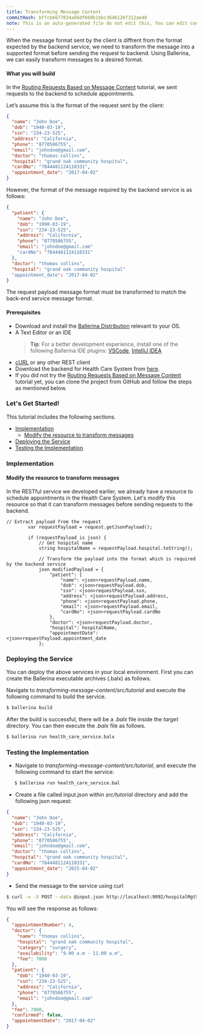 ```yaml
---
title: Transforming Message Content
commitHash: bffcb6677834a66df660b1bbc3646126f312ae49
note: This is an auto-generated file do not edit this, You can edit content in "ballerina-integrator" repo
---
```


When the message format sent by the client is diffrent from the format expected by the backend service, we need to transform the message into a supported format before sending the request to backend. Using Ballerina, we can easily transform messages to a desired format.

#### What you will build

In the [Routing Requests Based on Message Content](../../routing-requests-based-on-message-content/routing-requests-based-on-message-content/) tutorial, we sent requests to the backend to schedule appointments.

Let’s assume this is the format of the request sent by the client:

```json
{
  "name": "John Doe",
  "dob": "1940-03-19",
  "ssn": "234-23-525",
  "address": "California",
  "phone": "8770586755",
  "email": "johndoe@gmail.com",
  "doctor": "thomas collins",
  "hospital": "grand oak community hospital",
  "cardNo": "7844481124110331",
  "appointment_date": "2017-04-02"
}
```

However, the format of the message required by the backend service is as follows:

```json
{
  "patient": {
    "name": "John Doe",
    "dob": "1990-03-19",
    "ssn": "234-23-525",
    "address": "California",
    "phone": "8770586755",
    "email": "johndoe@gmail.com"
    "cardNo": "7844481124110331"
  },
  "doctor": "thomas collins",
  "hospital": "grand oak community hospital"
  "appointment_date": "2017-04-02"
}
```

The request payload message format must be transformed to match the back-end service message format.

#### Prerequisites

- Download and install the [Ballerina Distribution](https://ballerina.io/learn/getting-started/) relevant to your OS.
- A Text Editor or an IDE
  > **Tip**: For a better development experience, install one of the following Ballerina IDE plugins: [VSCode](https://marketplace.visualstudio.com/items?itemName=ballerina.ballerina), [IntelliJ IDEA](https://plugins.jetbrains.com/plugin/9520-ballerina)
- [cURL](https://curl.haxx.se) or any other REST client
- Download the backend for Health Care System from [here](#).
- If you did not try the [Routing Requests Based on Message Content](../../routing-requests-based-on-message-content/routing-requests-based-on-message-content/) tutorial yet, you can clone the project from GitHub and follow the steps as mentioned below.

### Let's Get Started!

This tutorial includes the following sections.

- [Implementation](#implementation)
  - [Modify the resource to transform messages](#modify-the-resource-to-transform-messages)
- [Deploying the Service](#deploying-the-service)
- [Testing the Implementation](#testing-the-implementation)

### Implementation

#### Modify the resource to transform messages

In the RESTful service we developed earlier, we already have a resource to schedule appointments in the Health Care System. Let's modify this resource so that it can transform messages before sending requests to the backend.

```ballerina
// Extract payload from the request
        var requestPayload = request.getJsonPayload();

        if (requestPayload is json) {
            // Get hospital name
            string hospitalName = requestPayload.hospital.toString();

            // Transform the payload into the format which is required by the backend service
            json modifiedPayload = {
                "patient": {
                    "name": <json>requestPayload.name,
                    "dob": <json>requestPayload.dob,
                    "ssn": <json>requestPayload.ssn,
                    "address": <json>requestPayload.address,
                    "phone": <json>requestPayload.phone,
                    "email": <json>requestPayload.email,
                    "cardNo": <json>requestPayload.cardNo
                },
                "doctor": <json>requestPayload.doctor,
                "hospital": hospitalName,
                "appointmentDate": <json>requestPayload.appointment_date
            };
```

### Deploying the Service

You can deploy the above services in your local environment. First you can create the Ballerina executable archives (.balx) as follows.

Navigate to _transforming-message-content/src/tutorial_ and execute the following command to build the service.

```bash
$ ballerina build
```

After the build is successful, there will be a _.balx_ file inside the _target_ directory. You can then execute the _.balx_ file as follows.

```bash
$ ballerina run health_care_service.balx
```

### Testing the Implementation

- Navigate to _transforming-message-content/src/tutorial_, and execute the following command to start the service:

```bash
   $ ballerina run health_care_service.bal
```

- Create a file called input.json within _src/tutorial_ directory and add the following json request:

```json
{
  "name": "John Doe",
  "dob": "1940-03-19",
  "ssn": "234-23-525",
  "address": "California",
  "phone": "8770586755",
  "email": "johndoe@gmail.com",
  "doctor": "thomas collins",
  "hospital": "grand oak community hospital",
  "cardNo": "7844481124110331",
  "appointment_date": "2025-04-02"
}
```

- Send the message to the service using curl

```bash
$ curl -v -X POST --data @input.json http://localhost:9092/hospitalMgtService/categories/surgery/reserve --header "Content-Type:application/json"
```

You will see the response as follows:

```json
{
  "appointmentNumber": 4,
  "doctor": {
    "name": "thomas collins",
    "hospital": "grand oak community hospital",
    "category": "surgery",
    "availability": "9.00 a.m - 11.00 a.m",
    "fee": 7000
  },
  "patient": {
    "dob": "1940-03-19",
    "ssn": "234-23-525",
    "address": "California",
    "phone": "8770586755",
    "email": "johndoe@gmail.com"
  },
  "fee": 7000,
  "confirmed": false,
  "appointmentDate": "2017-04-02"
}
```
